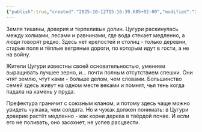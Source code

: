 ```yaml
---
{"publish":true,"created":"2025-10-12T15:16:39.685+02:00","modified":"2025-10-24T19:48:28.497+02:00","published":"2025-10-24T19:48:28.497+02:00","tags":["место"],"cssclasses":"","socialImage":"_Assets/2932b925c76ef2020cf896fd89d71a5a.jpg","image":"_Assets/2932b925c76ef2020cf896fd89d71a5a.jpg"}
---
```


Земля тишины, доверия и терпеливых долин. Цугури раскинулась между холмами, лесами и равнинами, где вода стекает медленно, а люди говорят редко. Здесь нет крепостей и столиц - только деревни, старые поля и тёплые ветряные дороги, по которым идут в гости, а не на войну.

Жители Цугури известны своей основательностью, умением выращивать лучшее зерно, и… почти полным отсутствием спешки. Они чтят землю, чтут ками - больше делом, чем словами. Большинство семей здесь живут на одном месте веками и помнят, чья тень когда падала на камень у пруда.

Префектура граничит с союзным кланом, и потому здесь чаще можно увидеть чужака, чем солдата. Но и чужак должен понимать: в Цугури доверие растёт медленно - как корни дерева в твёрдой почве. И если его не поливать, оно засохнет, не успев расцвести.